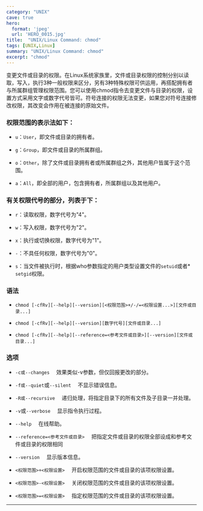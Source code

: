 ```yaml
---
category: "UNIX"
cave: true
hero:
  format: 'jpeg'
  url: 'HERO_0015.jpg'
title:  "UNIX/Linux Command: chmod"
tags: [UNIX,Linux]
summary: "UNIX/Linux Command: chmod"
excerpt: "chmod"
---
```

变更文件或目录的权限。在Linux系统家族里，文件或目录权限的控制分别以读取，写入，执行3种一般权限来区分，另有3种特殊权限可供运用，再搭配拥有者与所属群组管理权限范围。您可以使用chmod指令去变更文件与目录的权限，设置方式采用文字或数字代号皆可。符号连接的权限无法变更，如果您对符号连接修改权限，其改变会作用在被连接的原始文件。

### 权限范围的表示法如下：

* `u`：`User`，即文件或目录的拥有者。

* `g`：`Group`，即文件或目录的所属群组。

* `o`：`Other`，除了文件或目录拥有者或所属群组之外，其他用户皆属于这个范围。

* `a`：`All`，即全部的用户，包含拥有者，所属群组以及其他用户。

### 有关权限代号的部分，列表于下：

* `r`：读取权限，数字代号为"4"。

* `w`：写入权限，数字代号为"2"。

* `x`：执行或切换权限，数字代号为"1"。

* `-`：不具任何权限，数字代号为"0"。

* `s`：当文件被执行时，根据who参数指定的用户类型设置文件的`setuid`或者* `setgid`权限。

### 语法

* `chmod [-cfRv][--help][--version][<权限范围>+/-/=<权限设置...>][文件或目录...]`

* `chmod [-cfRv][--help][--version][数字代号][文件或目录...]`

* `chmod [-cfRv][--help][--reference=<参考文件或目录>][--version][文件或目录...]`

### 选项

* `-c或--changes` 　效果类似-v参数，但仅回报更改的部分。

* `-f或--quiet`或`--silent` 　不显示错误信息。

* `-R或--recursive` 　递归处理，将指定目录下的所有文件及子目录一并处理。

* `-v`或`--verbose` 　显示指令执行过程。

* `--help` 　在线帮助。

* `--reference=<参考文件或目录>` 　把指定文件或目录的权限全部设成和参考文件或目录的权限相同

* `--version` 　显示版本信息。

* `<权限范围>+<权限设置>` 　开启权限范围的文件或目录的该项权限设置。

* `<权限范围>-<权限设置>` 　关闭权限范围的文件或目录的该项权限设置。

* `<权限范围>=<权限设置>` 　指定权限范围的文件或目录的该项权限设置。

***
